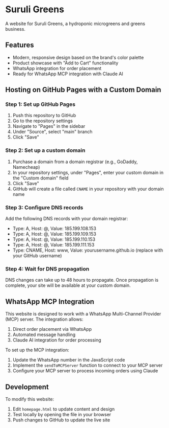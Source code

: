 # Suruli Greens

A website for Suruli Greens, a hydroponic microgreens and greens business.

## Features

- Modern, responsive design based on the brand's color palette
- Product showcase with "Add to Cart" functionality
- WhatsApp integration for order placement
- Ready for WhatsApp MCP integration with Claude AI

## Hosting on GitHub Pages with a Custom Domain

### Step 1: Set up GitHub Pages

1. Push this repository to GitHub
2. Go to the repository settings
3. Navigate to "Pages" in the sidebar
4. Under "Source", select "main" branch
5. Click "Save"

### Step 2: Set up a custom domain

1. Purchase a domain from a domain registrar (e.g., GoDaddy, Namecheap)
2. In your repository settings, under "Pages", enter your custom domain in the "Custom domain" field
3. Click "Save"
4. GitHub will create a file called `CNAME` in your repository with your domain name

### Step 3: Configure DNS records

Add the following DNS records with your domain registrar:

- Type: A, Host: @, Value: 185.199.108.153
- Type: A, Host: @, Value: 185.199.109.153
- Type: A, Host: @, Value: 185.199.110.153
- Type: A, Host: @, Value: 185.199.111.153
- Type: CNAME, Host: www, Value: yourusername.github.io (replace with your GitHub username)

### Step 4: Wait for DNS propagation

DNS changes can take up to 48 hours to propagate. Once propagation is complete, your site will be available at your custom domain.

## WhatsApp MCP Integration

This website is designed to work with a WhatsApp Multi-Channel Provider (MCP) server. The integration allows:

1. Direct order placement via WhatsApp
2. Automated message handling
3. Claude AI integration for order processing

To set up the MCP integration:

1. Update the WhatsApp number in the JavaScript code
2. Implement the `sendToMCPServer` function to connect to your MCP server
3. Configure your MCP server to process incoming orders using Claude

## Development

To modify this website:

1. Edit `homepage.html` to update content and design
2. Test locally by opening the file in your browser
3. Push changes to GitHub to update the live site 